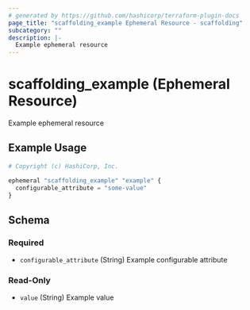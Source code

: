 ```yaml
---
# generated by https://github.com/hashicorp/terraform-plugin-docs
page_title: "scaffolding_example Ephemeral Resource - scaffolding"
subcategory: ""
description: |-
  Example ephemeral resource
---
```


# scaffolding_example (Ephemeral Resource)

Example ephemeral resource

## Example Usage

```terraform
# Copyright (c) HashiCorp, Inc.

ephemeral "scaffolding_example" "example" {
  configurable_attribute = "some-value"
}
```

<!-- schema generated by tfplugindocs -->
## Schema

### Required

- `configurable_attribute` (String) Example configurable attribute

### Read-Only

- `value` (String) Example value
